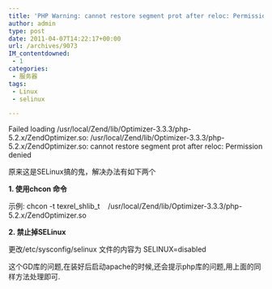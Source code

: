 ```yaml
---
title: 'PHP Warning: cannot restore segment prot after reloc: Permission denied的解决办法'
author: admin
type: post
date: 2011-04-07T14:22:17+00:00
url: /archives/9073
IM_contentdowned:
 - 1
categories:
 - 服务器
tags:
 - Linux
 - selinux

---
```


Failed loading /usr/local/Zend/lib/Optimizer-3.3.3/php-5.2.x/ZendOptimizer.so: /usr/local/Zend/lib/Optimizer-3.3.3/php-5.2.x/ZendOptimizer.so: cannot restore segment prot after reloc: Permission denied


原来这是SELinux搞的鬼，解决办法有如下两个

**1. 使用chcon 命令**

示例: chcon -t texrel_shlib_t    /usr/local/Zend/lib/Optimizer-3.3.3/php-5.2.x/ZendOptimizer.so

**2. 禁止掉SELinux**

更改/etc/sysconfig/selinux 文件的内容为 SELINUX=disabled


这个GD库的问题,在装好后启动apache的时候,还会提示php库的问题,用上面的同样方法处理即可.
